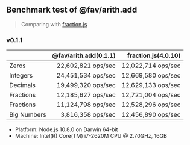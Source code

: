 ## Benchmark test of @fav/arith.add

> Comparing with [fraction.js](https://www.npmjs.com/package/fraction.js)

### v0.1.1

|             | @fav/arith.add(0.1.1) | fraction.js(4.0.10) |
|:------------|----------------------:|--------------------:|
| Zeros       |    22,602,821 ops/sec |  12,022,714 ops/sec |
| Integers    |    24,451,534 ops/sec |  12,669,580 ops/sec |
| Decimals    |    19,499,320 ops/sec |  12,629,133 ops/sec |
| Fractions   |    12,185,627 ops/sec |  12,721,004 ops/sec |
| Fractions   |    11,124,798 ops/sec |  12,528,296 ops/sec |
| Big Numbers |     3,816,358 ops/sec |  12,456,890 ops/sec |

- Platform: Node.js 10.8.0 on Darwin 64-bit
- Machine: Intel(R) Core(TM) i7-2620M CPU @ 2.70GHz, 16GB

